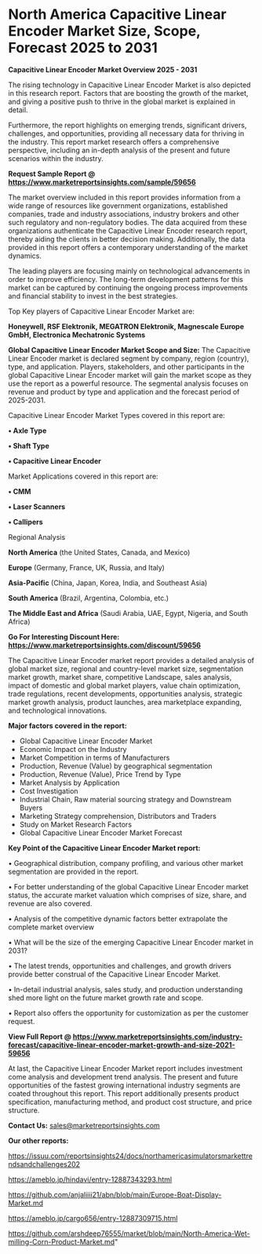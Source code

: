 # North America Capacitive Linear Encoder Market Size, Scope, Forecast 2025 to 2031

<Strong> Capacitive Linear Encoder Market Overview 2025 - 2031</strong>

The rising technology in Capacitive Linear Encoder Market is also depicted in this research report. Factors that are boosting the growth of the market, and giving a positive push to thrive in the global market is explained in detail.

Furthermore, the report highlights on emerging trends, significant drivers, challenges, and opportunities, providing all necessary data for thriving in the industry. This report market research offers a comprehensive perspective, including an in-depth analysis of the present and future scenarios within the industry.

<strong>Request Sample Report @ <a href=https://www.marketreportsinsights.com/sample/59656>https://www.marketreportsinsights.com/sample/59656</a></strong>

The market overview included in this report provides information from a wide range of resources like government organizations, established companies, trade and industry associations, industry brokers and other such regulatory and non-regulatory bodies. The data acquired from these organizations authenticate the Capacitive Linear Encoder research report, thereby aiding the clients in better decision making. Additionally, the data provided in this report offers a contemporary understanding of the market dynamics.

The leading players are focusing mainly on technological advancements in order to improve efficiency. The long-term development patterns for this market can be captured by continuing the ongoing process improvements and financial stability to invest in the best strategies.

Top Key players of Capacitive Linear Encoder Market are:

<strong>Honeywell, RSF Elektronik, MEGATRON Elektronik, Magnescale Europe GmbH, Electronica Mechatronic Systems</strong>

<strong><b>Global Capacitive Linear Encoder Market Scope and Size:</b></strong>
The Capacitive Linear Encoder market is declared segment by company, region (country), type, and application. Players, stakeholders, and other participants in the global Capacitive Linear Encoder market will gain the market scope as they use the report as a powerful resource. The segmental analysis focuses on revenue and product by type and application and the forecast period of 2025-2031.

Capacitive Linear Encoder Market Types covered in this report are:

<strong>• Axle Type

• Shaft Type

• Capacitive Linear Encoder</strong>

Market Applications covered in this report are:

<strong>• CMM

• Laser Scanners

• Callipers</strong> 

Regional Analysis

<strong>North America</strong> (the United States, Canada, and Mexico)

<strong>Europe</strong> (Germany, France, UK, Russia, and Italy)

<strong>Asia-Pacific</strong> (China, Japan, Korea, India, and Southeast Asia)

<strong>South America</strong> (Brazil, Argentina, Colombia, etc.)

<strong>The Middle East and Africa</strong> (Saudi Arabia, UAE, Egypt, Nigeria, and South Africa)

<strong>Go For Interesting Discount Here: <a href=https://www.marketreportsinsights.com/discount/59656>https://www.marketreportsinsights.com/discount/59656</a></strong>

The Capacitive Linear Encoder market report provides a detailed analysis of global market size, regional and country-level market size, segmentation market growth, market share, competitive Landscape, sales analysis, impact of domestic and global market players, value chain optimization, trade regulations, recent developments, opportunities analysis, strategic market growth analysis, product launches, area marketplace expanding, and technological innovations.

<strong><b>Major factors covered in the report:</b></strong>
<ul>
  <li>Global Capacitive Linear Encoder Market </li>
  <li>Economic Impact on the Industry</li>
  <li>Market Competition in terms of Manufacturers</li>
  <li>Production, Revenue (Value) by geographical segmentation</li>
  <li>Production, Revenue (Value), Price Trend by Type</li>
  <li>Market Analysis by Application</li>
  <li>Cost Investigation</li>
  <li>Industrial Chain, Raw material sourcing strategy and Downstream Buyers</li>
  <li>Marketing Strategy comprehension, Distributors and Traders</li>
  <li>Study on Market Research Factors</li>
  <li>Global Capacitive Linear Encoder Market Forecast</li>
</ul>

<strong><b>Key Point of the Capacitive Linear Encoder Market report:</b></strong>

• Geographical distribution, company profiling, and various other market segmentation are provided in the report.

• For better understanding of the global Capacitive Linear Encoder market status, the accurate market valuation which comprises of size, share, and revenue are also covered.

• Analysis of the competitive dynamic factors better extrapolate the complete market overview

• What will be the size of the emerging Capacitive Linear Encoder market in 2031?

• The latest trends, opportunities and challenges, and growth drivers provide better construal of the Capacitive Linear Encoder Market.

• In-detail industrial analysis, sales study, and production understanding shed more light on the future market growth rate and scope.

• Report also offers the opportunity for customization as per the customer request.

<strong><b>View Full Report @ <a href=https://www.marketreportsinsights.com/industry-forecast/capacitive-linear-encoder-market-growth-and-size-2021-59656>https://www.marketreportsinsights.com/industry-forecast/capacitive-linear-encoder-market-growth-and-size-2021-59656</a></b></strong>


At last, the Capacitive Linear Encoder Market report includes investment come analysis and development trend analysis. The present and future opportunities of the fastest growing international industry segments are coated throughout this report. This report additionally presents product specification, manufacturing method, and product cost structure, and price structure.

<strong>Contact Us:</strong>
sales@marketreportsinsights.com

<strong>Our other reports:</strong>

<a href=https://issuu.com/reportsinsights24/docs/northamericasimulatorsmarkettrendsandchallenges202>https://issuu.com/reportsinsights24/docs/northamericasimulatorsmarkettrendsandchallenges202</a>

<a href=https://ameblo.jp/hindavi/entry-12887343293.html>https://ameblo.jp/hindavi/entry-12887343293.html</a>

<a href=https://github.com/anjaliiii21/abn/blob/main/Europe-Boat-Display-Market.md>https://github.com/anjaliiii21/abn/blob/main/Europe-Boat-Display-Market.md</a>

<a href=https://ameblo.jp/cargo656/entry-12887309715.html>https://ameblo.jp/cargo656/entry-12887309715.html</a>

<a href=https://github.com/arshdeep76555/market/blob/main/North-America-Wet-milling-Corn-Product-Market.md>https://github.com/arshdeep76555/market/blob/main/North-America-Wet-milling-Corn-Product-Market.md</a>"
